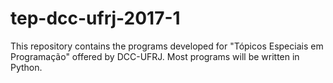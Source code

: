 # tep-dcc-ufrj-2017-1
This repository contains the programs developed for "Tópicos Especiais em Programação" offered by DCC-UFRJ. Most programs will be written in Python.
